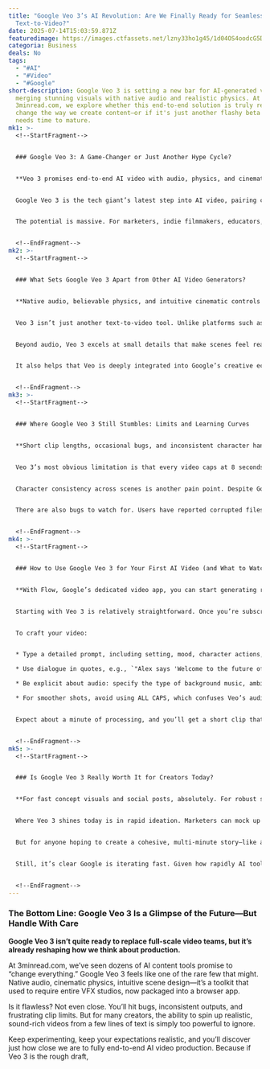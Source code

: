 ```yaml
---
title: "Google Veo 3’s AI Revolution: Are We Finally Ready for Seamless
  Text-to-Video?"
date: 2025-07-14T15:03:59.871Z
featuredimage: https://images.ctfassets.net/lzny33ho1g45/1d04OS4oodcG5DMxXAnrxJ/6db9601ab9cce9153669592d4f5fd39b/google-deepmind-hero.jpg?fm=avif&q=31&fit=thumb&w=1520&h=760
categoria: Business
deals: No
tags:
  - "#AI"
  - "#Video"
  - "#Google"
short-description: Google Veo 3 is setting a new bar for AI-generated videos by
  merging stunning visuals with native audio and realistic physics. At
  3minread.com, we explore whether this end-to-end solution is truly ready to
  change the way we create content—or if it's just another flashy beta that
  needs time to mature.
mk1: >-
  <!--StartFragment-->


  ### Google Veo 3: A Game-Changer or Just Another Hype Cycle?


  **Veo 3 promises end-to-end AI video with audio, physics, and cinematic polish. But is it stable enough to deliver on that vision?**


  Google Veo 3 is the tech giant’s latest step into AI video, pairing cutting-edge visuals with native audio in a way that's rarely been seen outside expensive, resource-heavy pipelines. Where previous attempts at AI video often produced disjointed clips with awkward movements and silent worlds, Veo 3 aims to craft immersive experiences complete with speech, soundtracks, and physics that actually make sense.


  The potential is massive. For marketers, indie filmmakers, educators, or social media creators, Veo 3 could slash costs and timelines, letting them produce polished video content in minutes. But as with any bleeding-edge tech, Veo 3 comes with quirks, bugs, and a learning curve that might limit its usefulness today.


  <!--EndFragment-->
mk2: >-
  <!--StartFragment-->


  ### What Sets Google Veo 3 Apart from Other AI Video Generators?


  **Native audio, believable physics, and intuitive cinematic controls push Veo 3 ahead of rivals like Runway and Sora.**


  Veo 3 isn’t just another text-to-video tool. Unlike platforms such as Runway or OpenAI’s Sora, which still lack direct audio support, Veo 3 can generate spoken dialogue, ambient sounds, and background music simultaneously with your visuals. This is a huge deal for creators looking to build videos that don't feel eerily silent or require post-production to add basic sound design.


  Beyond audio, Veo 3 excels at small details that make scenes feel real. Water ripples naturally. Fabrics drape and flutter convincingly. Light interacts with surfaces in a way that respects real-world physics. And with its robust camera system, you can script wide establishing shots, close-ups, or smooth tracking movements—all from a single text prompt.


  It also helps that Veo is deeply integrated into Google’s creative ecosystem, such as Flow and Gemini, making it surprisingly accessible for a tool this powerful.


  <!--EndFragment-->
mk3: >-
  <!--StartFragment-->


  ### Where Google Veo 3 Still Stumbles: Limits and Learning Curves


  **Short clip lengths, occasional bugs, and inconsistent character handling show Veo 3 is still very much a work in progress.**


  Veo 3’s most obvious limitation is that every video caps at 8 seconds. Whether you're paying $20 or $250 a month, there’s currently no way around it. That means you can’t build multi-minute stories without stitching dozens of clips together manually, which breaks narrative flow and makes continuity a nightmare.


  Character consistency across scenes is another pain point. Despite Google’s features like “Jump to” (to carry a character over to a new scene) and “Extend” (to continue a storyline), results are inconsistent. In tests, the AI would often reinterpret detailed prompts freely—sometimes swapping characters mid-sequence or changing the setting without warning.


  There are also bugs to watch for. Users have reported corrupted files when combining shots, error messages when switching modes, and occasional crashes. Given these hiccups, Veo feels more like an ambitious beta than a flawless production suite.


  <!--EndFragment-->
mk4: >-
  <!--StartFragment-->


  ### How to Use Google Veo 3 for Your First AI Video (and What to Watch For)


  **With Flow, Google’s dedicated video app, you can start generating rich AI videos in minutes—just don’t expect Pixar-level polish yet.**


  Starting with Veo 3 is relatively straightforward. Once you’re subscribed to Google AI Pro ($19.99/month) or Ultra ($249.99/month), you’ll get access to either Gemini or Flow. For serious video work, Flow is the better option—it offers more tools like camera direction, scene management, and easier organization.


  To craft your video:


  * Type a detailed prompt, including setting, mood, character actions, and camera angles.

  * Use dialogue in quotes, e.g., `"Alex says 'Welcome to the future of content creation!'"`

  * Be explicit about audio: specify the type of background music, ambient sounds, or voice tone.

  * For smoother shots, avoid using ALL CAPS, which confuses Veo’s audio generator.


  Expect about a minute of processing, and you’ll get a short clip that’s often stunning—but occasionally weird. For multi-shot sequences, plan to treat each 8-second clip like a standalone vignette and keep descriptions hyper-consistent to reduce surprises.


  <!--EndFragment-->
mk5: >-
  <!--StartFragment-->


  ### Is Google Veo 3 Really Worth It for Creators Today?


  **For fast concept visuals and social posts, absolutely. For robust storytelling or professional campaigns, it still needs time.**


  Where Veo 3 shines today is in rapid ideation. Marketers can mock up commercial scenes, educators can visualize complex processes, and social media managers can pump out slick 8-second reels in minutes. Native audio and lifelike physics give these short clips a level of polish that’s hard to replicate elsewhere.


  But for anyone hoping to create a cohesive, multi-minute story—like a brand mini-movie or a narrative short—Veo 3’s limits quickly show. Without guaranteed character continuity or reliable prompt adherence, it becomes a gamble whether your lead “Alex” looks like the same person from one shot to the next. And unless you pay for the Ultra plan, your clips will have a visible watermark, which might not fly for client work.


  Still, it’s clear Google is iterating fast. Given how rapidly AI tools evolve (look how quickly text accuracy improved from DALL·E 2 to 3), many of these issues could shrink over the next year. And with features like Ingredients to Video on the Ultra plan—letting you add characters, props, and backgrounds separately for better continuity—professional-level storytelling might not be far off.


  <!--EndFragment-->
---
```

<!--StartFragment-->

### The Bottom Line: Google Veo 3 Is a Glimpse of the Future—But Handle With Care

**Google Veo 3 isn’t quite ready to replace full-scale video teams, but it’s already reshaping how we think about production.**

At 3minread.com, we’ve seen dozens of AI content tools promise to “change everything.” Google Veo 3 feels like one of the rare few that might. Native audio, cinematic physics, intuitive scene design—it’s a toolkit that used to require entire VFX studios, now packaged into a browser app.

Is it flawless? Not even close. You’ll hit bugs, inconsistent outputs, and frustrating clip limits. But for many creators, the ability to spin up realistic, sound-rich videos from a few lines of text is simply too powerful to ignore.

Keep experimenting, keep your expectations realistic, and you’ll discover just how close we are to fully end-to-end AI video production. Because if Veo 3 is the rough draft, 

<!--EndFragment-->